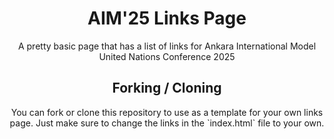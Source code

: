 <div style="text-align: center">
<h1>AIM'25 Links Page</h1>
<p>A pretty basic page that has a list of links for Ankara International Model United Nations Conference 2025</p>
<h2>Forking / Cloning</h2>
<p>You can fork or clone this repository to use as a template for your own links page. Just make sure to change the links in the `index.html` file to your own.</p>
</div>